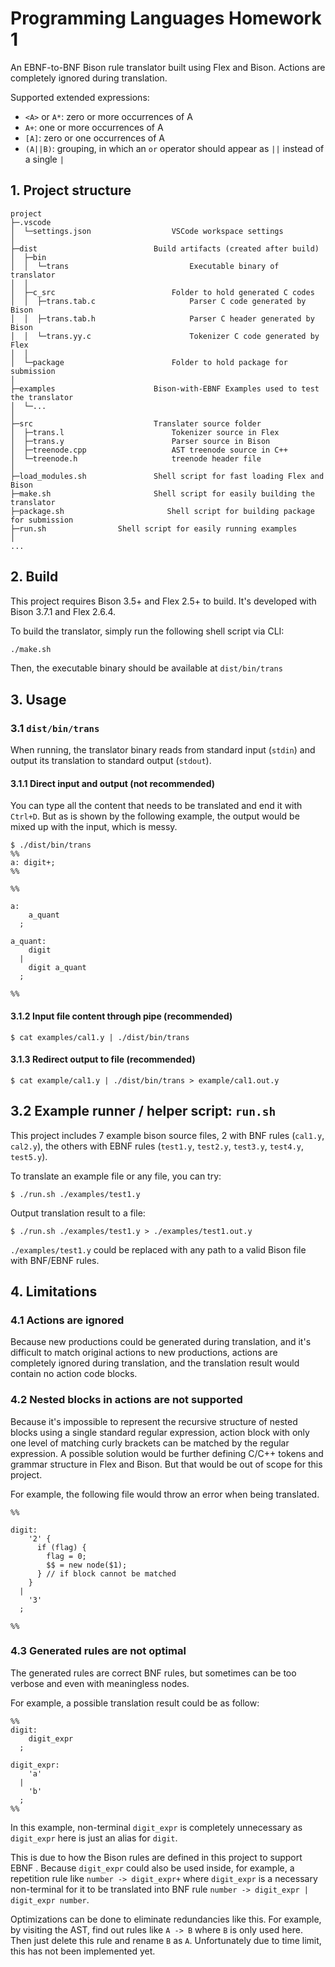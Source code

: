 # Programming Languages Homework 1

An EBNF-to-BNF Bison rule translator built using Flex and Bison. Actions
are completely ignored during translation.

Supported extended expressions:
- `<A>` or `A*`: zero or more occurrences of A
- `A+`: one or more occurrences of A
- `[A]`: zero or one occurrences of A
- `(A||B)`: grouping, in which an `or` operator should appear as `||` instead of a single `|`

## 1. Project structure

```
project
├─.vscode
│  └─settings.json                  VSCode workspace settings
│
├─dist                          Build artifacts (created after build)
│  ├─bin
│  │  └─trans                           Executable binary of translator
│  │
│  ├─c_src                          Folder to hold generated C codes
│  │  ├─trans.tab.c                     Parser C code generated by Bison
│  │  ├─trans.tab.h                     Parser C header generated by Bison
│  │  └─trans.yy.c                      Tokenizer C code generated by Flex
│  │
│  └─package                        Folder to hold package for submission
│
├─examples                      Bison-with-EBNF Examples used to test the translator
│  └─...
│
├─src                           Translater source folder
│  ├─trans.l                        Tokenizer source in Flex
│  ├─trans.y                        Parser source in Bison
│  ├─treenode.cpp                   AST treenode source in C++
│  └─treenode.h                     treenode header file
│
├─load_modules.sh               Shell script for fast loading Flex and Bison
├─make.sh                       Shell script for easily building the translator
├─package.sh                       Shell script for building package for submission
├─run.sh                Shell script for easily running examples
│
...
```

## 2. Build

This project requires Bison 3.5+ and Flex 2.5+ to build. It's developed with 
Bison 3.7.1 and Flex 2.6.4.

To build the translator, simply run the following shell script via CLI:

```sh
./make.sh
```

Then, the executable binary should be available at `dist/bin/trans`

## 3. Usage

### 3.1 `dist/bin/trans`

When running, the translator binary reads from standard input (`stdin`) and
output its translation to standard output (`stdout`).

#### 3.1.1 Direct input and output (not recommended)

You can type all the content that needs to be translated and end it with
`Ctrl+D`. But as is shown by the following example, the output would be
mixed up with the input, which is messy.

```
$ ./dist/bin/trans
%%
a: digit+;
%%

%%

a:
    a_quant
  ;

a_quant:
    digit
  |
    digit a_quant
  ;

%%
```

#### 3.1.2 Input file content through pipe (recommended)

```
$ cat examples/cal1.y | ./dist/bin/trans
```

#### 3.1.3 Redirect output to file (recommended)

```
$ cat example/cal1.y | ./dist/bin/trans > example/cal1.out.y
```

## 3.2 Example runner / helper script: `run.sh`

This project includes 7 example bison source files, 2 with BNF rules
(`cal1.y`, `cal2.y`), the others with EBNF rules (`test1.y`, `test2.y`,
`test3.y`, `test4.y`, `test5.y`).

To translate an example file or any file, you can try:

```
$ ./run.sh ./examples/test1.y
```

Output translation result to a file:

```
$ ./run.sh ./examples/test1.y > ./examples/test1.out.y
```

`./examples/test1.y` could be replaced with any path to a valid Bison file
with BNF/EBNF rules.

## 4. Limitations

### 4.1 Actions are ignored

Because new productions could be generated during translation, and it's
difficult to match original actions to new productions, actions are
completely ignored during translation, and the translation result would
contain no action code blocks.

### 4.2 Nested blocks in actions are not supported

Because it's impossible to represent the recursive structure of nested
blocks using a single standard regular expression, action block with only
one level of matching curly brackets can be matched by the regular
expression. A possible solution would be further defining C/C++ tokens and
grammar structure in Flex and Bison. But that would be out of scope for
this project.

For example, the following file would throw an error when being translated.

```bison
%%

digit:
    '2' {
      if (flag) {
        flag = 0;
        $$ = new node($1);
      } // if block cannot be matched
    }
  |
    '3'
  ;

%%
```

### 4.3 Generated rules are not optimal

The generated rules are correct BNF rules, but sometimes can be too verbose
and even with meaningless nodes.

For example, a possible translation result could be as follow:

```
%%
digit:
    digit_expr
  ;

digit_expr:
    'a'
  |
    'b'
  ;
%%
```

In this example, non-terminal `digit_expr` is completely unnecessary as
`digit_expr` here is just an alias for `digit`.

This is due to how the Bison rules are defined in this project to support
EBNF . Because `digit_expr` could also be used inside, for example, a
repetition rule like `number -> digit_expr+` where `digit_expr` is a
necessary non-terminal for it to be translated into BNF rule
`number -> digit_expr | digit_expr number`.

Optimizations can be done to eliminate redundancies like this. For example,
by visiting the AST, find out rules like `A -> B` where `B` is only used
here. Then just delete this rule and rename `B` as `A`. Unfortunately due
to time limit, this has not been implemented yet.
